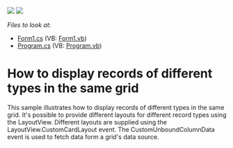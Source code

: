<!-- default badges list -->
[![](https://img.shields.io/badge/Open_in_DevExpress_Support_Center-FF7200?style=flat-square&logo=DevExpress&logoColor=white)](https://supportcenter.devexpress.com/ticket/details/E446)
[![](https://img.shields.io/badge/📖_How_to_use_DevExpress_Examples-e9f6fc?style=flat-square)](https://docs.devexpress.com/GeneralInformation/403183)
<!-- default badges end -->
<!-- default file list -->
*Files to look at*:

* [Form1.cs](./CS/WindowsApplication16/Form1.cs) (VB: [Form1.vb](./VB/WindowsApplication16/Form1.vb))
* [Program.cs](./CS/WindowsApplication16/Program.cs) (VB: [Program.vb](./VB/WindowsApplication16/Program.vb))
<!-- default file list end -->
# How to display records of different types in the same grid


<p>This sample illustrates how to display records of different types in the same grid. It's possible to provide different layouts for different record types using the LayoutView. Different layouts are supplied using the LayoutView.CustomCardLayout event. The CustomUnboundColumnData event is used to fetch data form a grid's data source.</p>

<br/>


